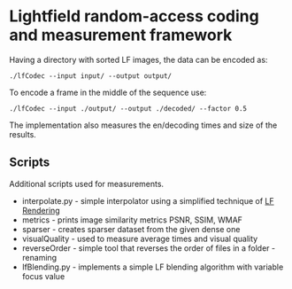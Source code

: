 # Lightfield random-access coding and measurement framework

Having a directory with sorted LF images, the data can be encoded as:
```
./lfCodec --input input/ --output output/
```

To encode a frame in the middle of the sequence use:
```
./lfCodec --input ./output/ --output ./decoded/ --factor 0.5
```

The implementation also measures the en/decoding times and size of the results.

## Scripts
Additional scripts used for measurements.
- interpolate.py - simple interpolator using a simplified technique of [LF Rendering](http://fit.vut.cz/research/publication/12429/)
- metrics - prints image similarity metrics PSNR, SSIM, WMAF
- sparser - creates sparser dataset from the given dense one
- visualQuality - used to measure average times and visual quality 
- reverseOrder - simple tool that reverses the order of files in a folder - renaming
- lfBlending.py - implements a simple LF blending algorithm with variable focus value 

